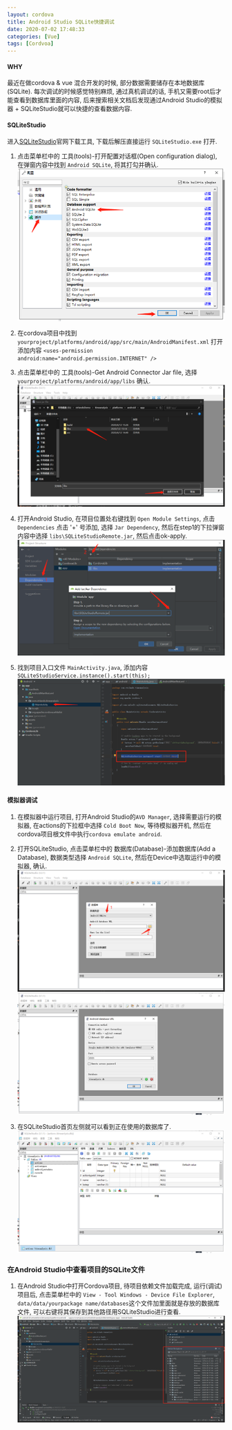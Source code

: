 ```yaml
---
layout: cordova
title: Android Studio SQLite快捷调试
date: 2020-07-02 17:48:33
categories: [Vue]
tags: [Cordvoa]
---
```


#### WHY

最近在做cordova & vue 混合开发的时候, 部分数据需要储存在本地数据库(SQLite). 每次调试的时候感觉特别麻烦, 通过真机调试的话, 手机又需要root后才能查看到数据库里面的内容, 后来搜索相关文档后发现通过Android Studio的模拟器 + SQLiteStudio就可以快捷的查看数据内容.

<!-- More -->

#### SQLiteStudio

进入[SQLiteStudio](https://sqlitestudio.pl/)官网下载工具, 下载后解压直接运行 `SQLiteStudio.exe` 打开.

1. 点击菜单栏中的 工具(tools)-打开配置对话框(Open configuration dialog), 在弹窗内容中找到 `Android SQLite`, 将其打勾并确认.
![Android SQLite配置](/images/Cordova/Android-SQLite.png)

2. 在cordova项目中找到 `yourproject/platforms/android/app/src/main/AndroidManifest.xml` 打开添加内容 `<uses-permission android:name="android.permission.INTERNET" />`

3. 点击菜单栏中的 工具(tools)-Get Android Connector Jar file, 选择 `yourproject/platforms/android/app/libs` 确认.
![Get AndroidConnector Jar file配置](/images/Cordova/Get-Android-Connector-Jar-file.png)

4. 打开Android Studio, 在项目位置处右键找到 `Open Module Settings`, 点击 `Dependencies` 点击 '+' 号添加, 选择 `Jar Dependency`, 然后在step1的下拉弹窗内容中选择 `libs\SQLiteStudioRemote.jar`, 然后点击ok-apply.
![项目添加SQLite jar](/images/Cordova/Add-SQLite-jar.png)

5. 找到项目入口文件 `MainActivity.java`, 添加内容 `SQLiteStudioService.instance().start(this);`
![项目添加启动代码](/images/Cordova/Add-SQLite-Code.png)

#### 模拟器调试

1. 在模拟器中运行项目, 打开Android Studio的`AVD Manager`, 选择需要运行的模拟器, 在actions的下拉框中选择 `Cold Boot Now`, 等待模拟器开机, 然后在cordova项目根文件中执行`cordova emulate android`.

2. 打开SQLiteStudio, 点击菜单栏中的 数据库(Database)-添加数据库(Add a Database), 数据类型选择 `Android SQLite`, 然后在Device中选取运行中的模拟器, 确认.
![选择Android SQLite](/images/Cordova/SQLite-database-1.png)
![选择模拟器](/images/Cordova/SQLite-database-2.png)

3. 在SQLiteStudio首页左侧就可以看到正在使用的数据库了.
![查看数据](/images/Cordova/SQLite-database.png)

### 在Android Studio中查看项目的SQLite文件

1. 在Android Studio中打开Cordova项目, 待项目依赖文件加载完成, 运行(调试)项目后, 点击菜单栏中的 `View - Tool Windows - Device File Explorer`, `data/data/yourpackage name/databases`这个文件加里面就是存放的数据库文件, 可以右键将其保存到其他路径用SQLiteStudio进行查看.
![sql文件](/images/Cordova/Android-Studio-SQL-file.png)
